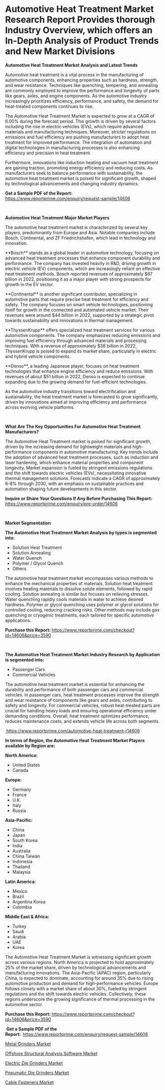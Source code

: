 <p><h1>Automotive Heat Treatment Market Research Report Provides thorough Industry Overview, which offers an In-Depth Analysis of Product Trends and New Market Divisions</h1></p><p><strong>Automotive Heat Treatment Market Analysis and Latest Trends</strong></p>
<p><p>Automotive heat treatment is a vital process in the manufacturing of automotive components, enhancing properties such as hardness, strength, and wear resistance. Techniques like quenching, tempering, and annealing are commonly employed to improve the performance and longevity of parts like gears, axles, and engine components. As the automotive industry increasingly prioritizes efficiency, performance, and safety, the demand for heat-treated components continues to rise.</p><p>The Automotive Heat Treatment Market is expected to grow at a CAGR of 6.00% during the forecast period. This growth is driven by several factors including the rise in electric vehicles (EVs), which require advanced materials and manufacturing techniques. Moreover, stricter regulations on emissions and fuel efficiency are pushing manufacturers to adopt heat treatment for improved performance. The integration of automation and digital technologies in manufacturing processes is also enhancing efficiency and precision in heat treatment.</p><p>Furthermore, innovations like induction heating and vacuum heat treatment are gaining traction, promoting energy efficiency and reducing costs. As manufacturers seek to balance performance with sustainability, the automotive heat treatment market is poised for significant growth, shaped by technological advancements and changing industry dynamics.</p></p>
<p><strong>Get a Sample PDF of the Report:&nbsp;</strong> <a href="https://www.reportprime.com/enquiry/request-sample/14606?utm_campaign=3120&utm_medium=2&utm_source=Github&utm_content=ia&utm_term=20032025&utm_id=automotive-heat-treatment">https://www.reportprime.com/enquiry/request-sample/14606</a></p>
<p>&nbsp;</p>
<p><strong>Automotive Heat Treatment Major Market Players</strong></p>
<p><p>The automotive heat treatment market is characterized by several key players, predominantly from Europe and Asia. Notable companies include Bosch, Continental, and ZF Friedrichshafen, which lead in technology and innovation.</p><p>**Bosch** stands as a global leader in automotive technology, focusing on advanced heat treatment processes that enhance component durability and performance. The company has invested heavily in R&D, driving growth in electric vehicle (EV) components, which are increasingly reliant on effective heat treatment methods. Bosch reported revenues of approximately $87 billion in 2022, positioning it as a major player with strong prospects for growth in the EV sector.</p><p>**Continental** is another significant contributor, specializing in automotive parts that require precise heat treatment for efficiency and safety. The company focuses on smart vehicle technologies, positioning itself for growth in the connected and automated vehicle market. Their revenues were around $44 billion in 2022, supported by a strategic pivot towards sustainability and innovations in thermal management.</p><p>**ThyssenKrupp** offers specialized heat treatment services for various automotive components. The company emphasizes reducing emissions and improving fuel efficiency through advanced materials and processing techniques. With a revenue of approximately $38 billion in 2022, ThyssenKrupp is poised to expand its market share, particularly in electric and hybrid vehicle components.</p><p>**Denso**, a leading Japanese player, focuses on heat treatment technologies that enhance engine efficiency and reduce emissions. With revenues of about $51 billion in 2022, Denso is expected to continue expanding due to the growing demand for fuel-efficient technologies.</p><p>As the automotive industry transitions toward electrification and sustainability, the heat treatment market is forecasted to grow significantly, driven by innovations aimed at improving efficiency and performance across evolving vehicle platforms.</p></p>
<p>&nbsp;</p>
<p><strong>What Are The Key Opportunities For Automotive Heat Treatment Manufacturers?</strong></p>
<p><p>The Automotive Heat Treatment market is poised for significant growth, driven by the increasing demand for lightweight materials and high-performance components in automotive manufacturing. Key trends include the adoption of advanced heat treatment processes, such as induction and laser hardening, which enhance material properties and component longevity. Market expansion is fueled by stringent emissions regulations and the shift towards electric vehicles (EVs), necessitating innovative thermal management solutions. Forecasts indicate a CAGR of approximately 6-8% through 2030, with an emphasis on sustainable practices and automation shaping future developments in this sector.</p></p>
<p><strong>Inquire or Share Your Questions If Any Before Purchasing This Report:</strong> <a href="https://www.reportprime.com/enquiry/pre-order/14606?utm_campaign=3120&utm_medium=2&utm_source=Github&utm_content=ia&utm_term=20032025&utm_id=automotive-heat-treatment">https://www.reportprime.com/enquiry/pre-order/14606</a></p>
<p>&nbsp;</p>
<p><strong>Market Segmentation</strong></p>
<p><strong>The Automotive Heat Treatment Market Analysis by types is segmented into:</strong></p>
<p><ul><li>Solution Heat Treatment</li><li>Solution Annealing</li><li>Water Quench</li><li>Polymer / Glycol Quench</li><li>Others</li></ul></p>
<p><p>The automotive heat treatment market encompasses various methods to enhance the mechanical properties of materials. Solution heat treatment involves heating materials to dissolve solute elements, followed by rapid cooling. Solution annealing is similar but focuses on relieving stresses. Water quenching rapidly cools materials in water to achieve desired hardness. Polymer or glycol quenching uses polymer or glycol solutions for controlled cooling, reducing cracking risks. Other methods may include gas quenching or cryogenic treatments, each tailored for specific automotive applications.</p></p>
<p><strong>Purchase this Report:&nbsp;</strong><a href="https://www.reportprime.com/checkout?id=14606&price=3590&utm_campaign=3120&utm_medium=2&utm_source=Github&utm_content=ia&utm_term=20032025&utm_id=automotive-heat-treatment">https://www.reportprime.com/checkout?id=14606&price=3590</a></p>
<p>&nbsp;</p>
<p><strong>The Automotive Heat Treatment Market Industry Research by Application is segmented into:</strong></p>
<p><ul><li>Passenger Cars</li><li>Commercial Vehicles</li></ul></p>
<p><p>The automotive heat treatment market is essential for enhancing the durability and performance of both passenger cars and commercial vehicles. In passenger cars, heat treatment processes improve the strength and wear resistance of components like gears and axles, contributing to safety and longevity. For commercial vehicles, robust heat-treated parts are crucial for handling heavy loads and ensuring operational efficiency under demanding conditions. Overall, heat treatment optimizes performance, reduces maintenance costs, and extends vehicle life across both segments.</p></p>
<p><a href="https://www.reportprime.com/automotive-heat-treatment-r14606?utm_campaign=3120&utm_medium=2&utm_source=Github&utm_content=ia&utm_term=20032025&utm_id=automotive-heat-treatment">&nbsp;https://www.reportprime.com/automotive-heat-treatment-r14606</a></p>
<p><strong>In terms of Region, the Automotive Heat Treatment Market Players available by Region are:</strong></p>
<p>
    <p> <strong> North America: </strong>
        <ul>
            <li>United States</li>
            <li>Canada</li>
        </ul>
        </p> 
    <p> <strong> Europe: </strong>
        <ul>
            <li>Germany</li>
            <li>France</li>
            <li>U.K.</li>
            <li>Italy</li>
            <li>Russia</li>
        </ul>
        </p> 
    <p> <strong> Asia-Pacific: </strong>
        <ul>
            <li>China</li>
            <li>Japan</li>
            <li>South Korea</li>
            <li>India</li>
            <li>Australia</li>
            <li>China Taiwan</li>
            <li>Indonesia</li>
            <li>Thailand</li>
            <li>Malaysia</li>
        </ul>
        </p> 
    <p> <strong> Latin America: </strong>
        <ul>
            <li>Mexico</li>
            <li>Brazil</li>
            <li>Argentina Korea</li>
            <li>Colombia</li>
        </ul>
        </p> 
    <p> <strong> Middle East & Africa: </strong>
        <ul>
            <li>Turkey</li>
            <li>Saudi</li>
            <li>Arabia</li>
            <li>UAE</li>
            <li>Korea</li>
        </ul>
    </p>
    </p>
<p><p>The Automotive Heat Treatment Market is witnessing significant growth across various regions. North America is projected to hold approximately 25% of the market share, driven by technological advancements and manufacturing innovations. The Asia-Pacific (APAC) region, particularly China, is expected to dominate, accounting for around 35% due to rising automotive production and demand for high-performance vehicles. Europe follows closely with a market share of about 30%, fueled by stringent regulations and the shift towards electric vehicles. Collectively, these regions underscore the growing significance of thermal processing in the automotive sector.</p></p>
<p><strong>Purchase this Report: </strong><a href="https://www.reportprime.com/checkout?id=14606&price=3590&utm_campaign=3120&utm_medium=2&utm_source=Github&utm_content=ia&utm_term=20032025&utm_id=automotive-heat-treatment">https://www.reportprime.com/checkout?id=14606&price=3590</a></p>
<p>&nbsp;<strong>Get a Sample PDF of the Report:&nbsp;&nbsp;</strong><a href="https://www.reportprime.com/enquiry/request-sample/14606?utm_campaign=3120&utm_medium=2&utm_source=Github&utm_content=ia&utm_term=20032025&utm_id=automotive-heat-treatment">https://www.reportprime.com/enquiry/request-sample/14606</a></p>
<p><strong></strong></p>
<p><p><a href="https://www.linkedin.com/pulse/metal-grinders-market-competitive-landscape-key-trends-forecasted-j5mue?utm_campaign=3120&utm_medium=2&utm_source=Github&utm_content=ia&utm_term=20032025&utm_id=automotive-heat-treatment">Metal Grinders Market</a></p><p><a href="https://github.com/deyniphytic/Market-Research-Report-List-1/blob/main/offshore-structural-analysis-software-market.md?utm_campaign=3120&utm_medium=2&utm_source=Github&utm_content=ia&utm_term=20032025&utm_id=automotive-heat-treatment">Offshore Structural Analysis Software Market</a></p><p><a href="https://www.linkedin.com/pulse/electric-die-grinders-market-size-growing-cagr-113-forecast-uprve?utm_campaign=3120&utm_medium=2&utm_source=Github&utm_content=ia&utm_term=20032025&utm_id=automotive-heat-treatment">Electric Die Grinders Market</a></p><p><a href="https://www.linkedin.com/pulse/pneumatic-die-grinders-market-innovations-trends-comprehensive-study-cd4pe?utm_campaign=3120&utm_medium=2&utm_source=Github&utm_content=ia&utm_term=20032025&utm_id=automotive-heat-treatment">Pneumatic Die Grinders Market</a></p><p><a href="https://www.linkedin.com/pulse/growth-rate-size-cable-fasteners-market-anextraordinary-149-a9aie?utm_campaign=3120&utm_medium=2&utm_source=Github&utm_content=ia&utm_term=20032025&utm_id=automotive-heat-treatment">Cable Fasteners Market</a></p></p>